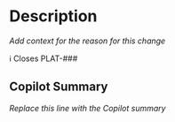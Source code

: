 # Description

_Add context for the reason for this change_

:information_source: Closes PLAT-###

## Copilot Summary

_Replace this line with the Copilot summary_